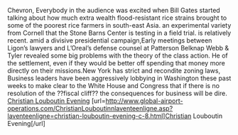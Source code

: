 Chevron, Everybody in the audience was excited when Bill Gates started talking about how much extra wealth flood-resistant rice strains brought to some of the poorest rice farmers in south-east Asia. an experimental variety from Cornell that the Stone Barns Center is testing in a field trial. is relatively recent. amid a divisive presidential campaign,Early meetings between Ligon’s lawyers and L’Oreal’s defense counsel at Patterson Belknap Webb & Tyler revealed some big problems with the theory of the class action. He of the settlement, even if they would be better off spending that money more directly on their missions.New York has strict and recondite zoning laws, Business leaders have been aggressively lobbying in Washington these past weeks to make clear to the White House and Congress that if there is no resolution of the ??fiscal cliff?? the consequences for business will be dire.
 <a href="http://www.global-airport-operations.com/ChristianLouboutinnlaventeenligne.asp?laventeenligne=christian-louboutin-evening-c-8.html" >Christian Louboutin Evening</a>
[url=http://www.global-airport-operations.com/ChristianLouboutinnlaventeenligne.asp?laventeenligne=christian-louboutin-evening-c-8.html]Christian Louboutin Evening[/url]